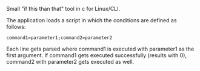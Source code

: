 Small "if this than that" tool in c for Linux/CLI.

The application loads a script in which the conditions are defined as follows:

```
command1=parameter1;command2=parameter2
```

Each line gets parsed where command1 is executed with parameter1 as the first argument.
If command1 gets executed successfully (results with 0), command2 with parameter2 gets
executed as well.
